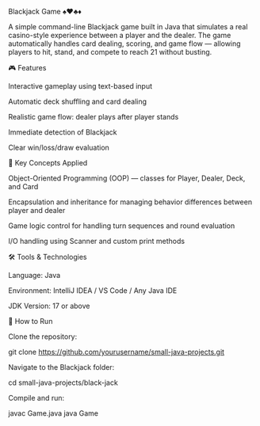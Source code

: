 Blackjack Game ♠️♥️♣️♦️

A simple command-line Blackjack game built in Java that simulates a real casino-style experience between a player and the dealer. The game automatically handles card dealing, scoring, and game flow — allowing players to hit, stand, and compete to reach 21 without busting.

🎮 Features

Interactive gameplay using text-based input

Automatic deck shuffling and card dealing

Realistic game flow: dealer plays after player stands

Immediate detection of Blackjack

Clear win/loss/draw evaluation

🧠 Key Concepts Applied

Object-Oriented Programming (OOP) — classes for Player, Dealer, Deck, and Card

Encapsulation and inheritance for managing behavior differences between player and dealer

Game logic control for handling turn sequences and round evaluation

I/O handling using Scanner and custom print methods

🛠️ Tools & Technologies

Language: Java

Environment: IntelliJ IDEA / VS Code / Any Java IDE

JDK Version: 17 or above

🚀 How to Run

Clone the repository:

git clone https://github.com/yourusername/small-java-projects.git


Navigate to the Blackjack folder:

cd small-java-projects/black-jack


Compile and run:

javac Game.java
java Game
